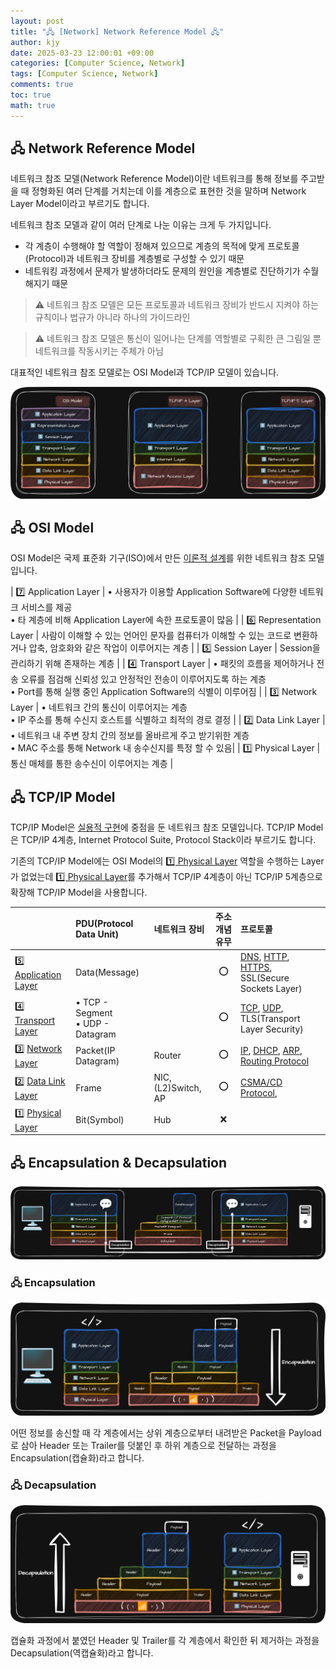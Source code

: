 ```yaml
---
layout: post
title: "🖧 [Network] Network Reference Model 🖧"
author: kjy
date: 2025-03-23 12:00:01 +09:00
categories: [Computer Science, Network]
tags: [Computer Science, Network]
comments: true
toc: true
math: true
---
```


## 🖧 Network Reference Model

네트워크 참조 모델(Network Reference Model)이란 네트워크를 통해 정보를 주고받을 때 정형화된 여러 단계를 거치는데 이를 계층으로 표현한 것을 말하며 Network Layer Model이라고 부르기도 합니다.

네트워크 참조 모델과 같이 여러 단계로 나눈 이유는 크게 두 가지입니다.
- 각 계층이 수행해야 할 역할이 정해져 있으므로 계층의 목적에 맞게 프로토콜(Protocol)과 네트워크 장비를 계층별로 구성할 수 있기 때문
- 네트워킹 과정에서 문제가 발생하더라도 문제의 원인을 계층별로 진단하기가 수월해지기 때문

> ⚠️ 네트워크 참조 모델은 모든 프로토콜과 네트워크 장비가 반드시 지켜야 하는 규칙이나 법규가 아니라 하나의 가이드라인  

> ⚠️ 네트워크 참조 모델은 통신이 일어나는 단계를 역할별로 구획한 큰 그림일 뿐 네트워크를 작동시키는 주체가 아님

대표적인 네트워크 참조 모델로는 OSI Model과 TCP/IP 모델이 있습니다.

![](../../assets/img/network/network_reference_model_1.png)

## 🖧 OSI Model

OSI Model은 국제 표준화 기구(ISO)에서 만든 <u>이론적 설계</u>를 위한 네트워크 참조 모델입니다.

| 7️⃣ Application Layer | • 사용자가 이용할 Application Software에 다양한 네트워크 서비스를 제공 <br/> • 타 계층에 비해 Application Layer에 속한 프로토콜이 많음 |
| 6️⃣ Representation Layer | 사람이 이해할 수 있는 언어인 문자를 컴퓨터가 이해할 수 있는 코드로 변환하거나 압축, 암호화와 같은 작업이 이루어지는 계층 |
| 5️⃣ Session Layer | Session을 관리하기 위해 존재하는 계층 |
| 4️⃣ Transport Layer | • 패킷의 흐름을 제어하거나 전송 오류를 점검해 신뢰성 있고 안정적인 전송이 이루어지도록 하는 계층 <br/> • Port를 통해 실행 중인 Application Software의 식별이 이루어짐 |
| 3️⃣ Network Layer | • 네트워크 간의 통신이 이루어지는 계층 <br/> • IP 주소를 통해 수신지 호스트를 식별하고 최적의 경로 결정 |
| 2️⃣ Data Link Layer | • 네트워크 내 주변 장치 간의 정보를 올바르게 주고 받기위한 계층 <br/> • MAC 주소를 통해 Network 내 송수신지를 특정 할 수 있음|
| 1️⃣ Physical Layer | 통신 매체를 통한 송수신이 이루어지는 계층 |

## 🖧 TCP/IP Model

TCP/IP Model은 <u>실용적 구현</u>에 중점을 둔 네트워크 참조 모델입니다. TCP/IP Model은 TCP/IP 4계층, Internet Protocol Suite, Protocol Stack이라 부르기도 합니다.

기존의 TCP/IP Model에는 OSI Model의 <u>1️⃣ Physical Layer</u> 역할을 수행하는 Layer가 없었는데 <u>1️⃣ Physical Layer</u>를 추가해서 TCP/IP 4계층이 아닌 TCP/IP 5계층으로 확장해 TCP/IP Model을 사용합니다.

|  | PDU(Protocol Data Unit) | 네트워크 장비 | 주소 개념 유무 | 프로토콜 |
| :- | :- | :- | :-: | :- |
| 5️⃣ [Application Layer]() | Data(Message) |  | ⭕ | [DNS](https://jjjuuuun.github.io/posts/Network-Application-Layer/#-dnsdomain-name-system), [HTTP](https://jjjuuuun.github.io/posts/Network-Application-Layer/#-httphyper-text-transfer-protocol), [HTTPS](https://jjjuuuun.github.io/posts/Network-Application-Layer/#-httpshttp-secure), SSL(Secure Sockets Layer)|
| 4️⃣ [Transport Layer]() | • TCP - Segment <br/> • UDP - Datagram |  | ⭕ | [TCP](https://jjjuuuun.github.io/posts/Network-Transport-Layer/#-tcptransmission-control-protocol), [UDP](https://jjjuuuun.github.io/posts/Network-Transport-Layer/#-udpuser-datagram-protocol), TLS(Transport Layer Security) |
| 3️⃣ [Network Layer]() | Packet(IP Datagram) | Router | ⭕ | [IP](https://jjjuuuun.github.io/posts/Network-Network-Layer/#-ipinternet-protocol), [DHCP](https://jjjuuuun.github.io/posts/Network-Network-Layer/#-dhcpdynamic-host-configuration-protocol), [ARP](https://jjjuuuun.github.io/posts/Network-Network-Layer/#-arpaddress-resolution-protocol), [Routing Protocol](https://jjjuuuun.github.io/posts/Network-Network-Layer/#-routing-protocol) |
| 2️⃣ [Data Link Layer]() | Frame | NIC, (L2)Switch, AP | ⭕ | [CSMA/CD Protocol](https://jjjuuuun.github.io/posts/Network-Data-Link-Layer/#-csmacd-protocol),  |
| 1️⃣ [Physical Layer]() | Bit(Symbol) | Hub | ❌ |  |

## 🖧 Encapsulation & Decapsulation

![](../../assets/img/network/network_reference_model_2.png)

### 🖧 Encapsulation

![](../../assets/img/network/network_reference_model_3.png)

어떤 정보를 송신할 때 각 계층에서는 상위 계층으로부터 내려받은 Packet을 Payload로 삼아 Header 또는 Trailer를 덧붙인 후 하위 계층으로 전달하는 과정을 Encapsulation(캡슐화)라고 합니다.

### 🖧 Decapsulation

![](../../assets/img/network/network_reference_model_4.png)

캡슐화 과정에서 붙였던 Header 및 Trailer를 각 계층에서 확인한 뒤 제거하는 과정을 Decapsulation(역캡슐화)라고 합니다.